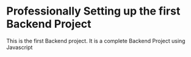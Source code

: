 # Professionally Setting up the first Backend Project

This is the first Backend project. It is a complete Backend Project using Javascript
